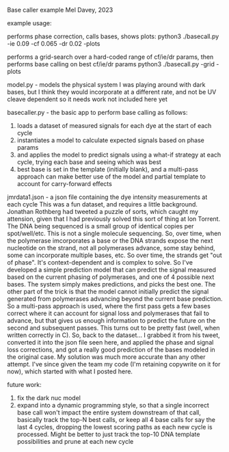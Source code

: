 Base caller example
Mel Davey, 2023

example usage:

performs phase correction, calls bases, shows plots:
python3 ./basecall.py -ie 0.09 -cf 0.065 -dr 0.02 -plots

performs a grid-search over a hard-coded range of cf/ie/dr params, then performs base calling on best cf/ie/dr params
python3 ./basecall.py -grid -plots

model.py - models the physical system
I was playing around with dark bases, but I think they would incorporate at a different rate, and not be UV cleave dependent so it needs work
not included here yet

basecaller.py - the basic app to perform base calling as follows:
1. loads a dataset of measured signals for each dye at the start of each cycle
2. instantiates a model to calculate expected signals based on phase params
3. and applies the model to predict signals using a what-if strategy at each cycle, trying each base and seeing which was best
4. best base is set in the template (initially blank), and a multi-pass approach can make better use of the model and partial
   template to account for carry-forward effects

jmrdata1.json - a json file containing the dye intensity measurements at each cycle
This was a fun dataset, and requires a little background.  Jonathan Rothberg had tweeted a puzzle of sorts, which caught my attension, given that I had previously solved this sort of thing at Ion Torrent.  The DNA being sequenced is a small group of identical copies per spot/well/etc.  This is not a single molecule sequencing.  So, over time, when the polymerase imcorporates a base or the DNA strands expose the next nucleotide on the strand, not all polymerases advance, some stay behind, some can incorporate multiple bases, etc.  So over time, the strands get "out of phase".  It's context-dependent and is complex to solve.  So I've developed a simple prediction model that can predict the signal measured based on the current phasing of polymerases, and one of 4 possible next bases.  The system simply makes predictions, and picks the best one.  The other part of the trick is that the model cannot initially predict the signal generated from polymerases advancing beyond the current base prediction.  So a multi-pass approach is used, where the first pass gets a few bases correct where it can account for signal loss and polymerases that fail to advance, but that gives us enough information to predict the future on the second and subsequent passes.  This turns out to be pretty fast (well, when written correctly in C).  So, back to the dataset...   I grabbed it from his tweet, converted it into the json file seen here, and applied the phase and signal loss corrections, and got a really good prediction of the bases modeled in the original case.  My solution was much more accurate than any other attempt.   I've since given the team my code (I'm retaining copywrite on it for now), which started with what I posted here.

future work:
1. fix the dark nuc model
2. expand into a dynamic programming style, so that a single incorrect base call won't impact the entire system downstream of that call,
   basically track the top-N best calls, or keep all 4 base calls for say the last 4 cycles, dropping the lowest scoring paths as
   each new cycle is processed.  Might be better to just track the top-10 DNA template possibilities and prune at each new cycle

